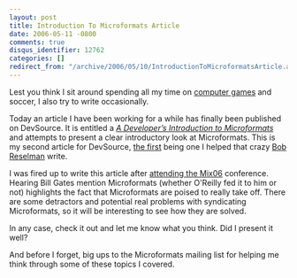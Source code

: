 ```yaml
---
layout: post
title: Introduction To Microformats Article
date: 2006-05-11 -0800
comments: true
disqus_identifier: 12762
categories: []
redirect_from: "/archive/2006/05/10/IntroductionToMicroformatsArticle.aspx/"
---
```


Lest you think I sit around spending all my time on [computer
games](http://haacked.com/archive/2006/05/11/AdmittingYourAddictionIsTheFirstStep.aspx "addiction")
and soccer, I also try to write occasionally.

Today an article I have been working for a while has finally been
published on DevSource. It is entitled a *[A Developer’s Introduction to
Microformats](http://www.devsource.com/article2/0,1895,1961106,00.asp "Article on Microformats")*
and attempts to present a clear introductory look at Microformats. This
is my second article for DevSource, [the
first](http://haacked.com/archive/2005/11/17/DevSourceArticleOnExceptions.aspx "Article on Exceptions")
being one I helped that crazy [Bob
Reselman](http://codingslave.blogspot.com/ "Coding Slave") write.

I was fired up to write this article after [attending the
Mix06](http://haacked.com/archive/2006/03/21/Mix06MicroformatsAutodiscovery.aspx "Mix06 highlights")
conference. Hearing Bill Gates mention Microformats (whether O'Reilly
fed it to him or not) highlights the fact that Microformats are poised
to really take off. There are some detractors and potential real
problems with syndicating Microformats, so it will be interesting to see
how they are solved.

In any case, check it out and let me know what you think. Did I present
it well?

And before I forget, big ups to the Microformats mailing list for
helping me think through some of these topics I covered.


